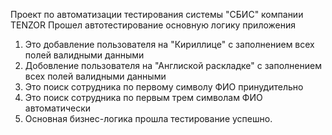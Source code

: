 Проект по автоматизации тестирования системы "СБИС" компании TENZOR
Прошел автотестирование основную логику приложения
1. Это добавление пользователя на "Кириллице" с заполнением всех полей валидными данными
2. Добовление пользователя на "Англиской раскладке" с заполнением всех полей валидными данными
3. Это поиск сотрудника по первому символу ФИО принудительно
4. Это поиск сотрудника по первым трем символам ФИО автоматически
5. Основная бизнес-логика прошла тестирование успешно.
